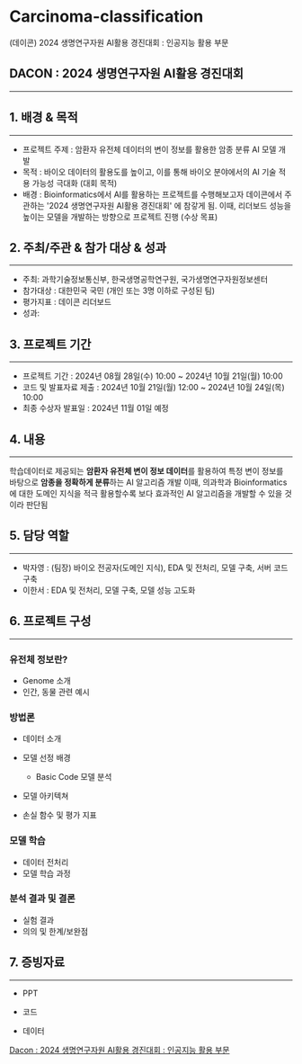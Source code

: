 # Carcinoma-classification
(데이콘) 2024 생명연구자원 AI활용 경진대회 : 인공지능 활용 부문

## DACON : 2024 생명연구자원 AI활용 경진대회
---

## 1. 배경 & 목적

---

- 프로젝트 주제 : 암환자 유전체 데이터의 변이 정보를 활용한 암종 분류 AI 모델 개발
- 목적 : 바이오 데이터의 활용도를 높이고, 이를 통해 바이오 분야에서의 AI 기술 적용 가능성 극대화 (대회 목적)
- 배경 : Bioinformatics에서 AI를 활용하는 프로젝트를 수행해보고자 데이콘에서 주관하는 '2024 생명연구자원 AI활용 경진대회' 에 참갛게 됨. 이때, 리더보드 성능을 높이는 모델을 개발하는 방향으로 프로젝트 진행 (수상 목표)

## 2. 주최/주관 & 참가 대상 & 성과

---

- 주최: 과학기술정보통신부, 한국생명공학연구원, 국가생명연구자원정보센터
- 참가대상 : 대한민국 국민 (개인 또는 3명 이하로 구성된 팀)
- 평가지표 : 데이콘 리더보드
- 성과: 

## 3. 프로젝트 기간

---

- 프로젝트 기간 : 2024년 08월 28일(수) 10:00 ~ 2024년 10월 21일(월) 10:00
- 코드 및 발표자료 제출 : 2024년 10월 21일(월) 12:00 ~ 2024년 10월 24일(목) 10:00
- 최종 수상자 발표일 : 2024년 11월 01일 예정

## 4. 내용

---

학습데이터로 제공되는 **암환자 유전체 변이 정보 데이터**를 활용하여 특정 변이 정보를 바탕으로 **암종을 정확하게 분류**하는 AI 알고리즘 개발
이때, 의과학과 Bioinformatics에 대한 도메인 지식을 적극 활용할수록 보다 효과적인 AI 알고리즘을 개발할 수 있을 것이라 판단됨

## 5. 담당 역할

---

- 박자영 : (팀장) 바이오 전공자(도메인 지식), EDA 및 전처리, 모델 구축, 서버 코드 구축
- 이한서 : EDA 및 전처리, 모델 구축, 모델 성능 고도화  

## 6. 프로젝트 구성

---
### 유전체 정보란?
- Genome 소개
- 인간, 동물 관련 예시

### 방법론
- 데이터 소개

- 모델 선정 배경
  - Basic Code 모델 분석

- 모델 아키텍쳐

- 손실 함수 및 평가 지표

### 모델 학습
- 데이터 전처리
- 모델 학습 과정

### 분석 결과 및 결론
- 실험 결과
- 의의 및 한계/보완점


## 7. 증빙자료

---

- PPT


- 코드


- 데이터


[Dacon : 2024 생명연구자원 AI활용 경진대회 : 인공지능 활용 부문](https://dacon.io/competitions/official/236355/data)
